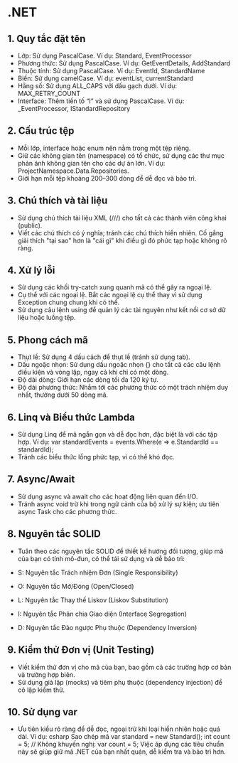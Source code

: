 # .NET

## 1. Quy tắc đặt tên

- Lớp: Sử dụng PascalCase. Ví dụ: Standard, EventProcessor
- Phương thức: Sử dụng PascalCase. Ví dụ: GetEventDetails, AddStandard
- Thuộc tính: Sử dụng PascalCase. Ví dụ: EventId, StandardName
- Biến: Sử dụng camelCase. Ví dụ: eventList, currentStandard
- Hằng số: Sử dụng ALL_CAPS với dấu gạch dưới. Ví dụ: MAX_RETRY_COUNT
- Interface: Thêm tiền tố “I” và sử dụng PascalCase. Ví dụ: \_EventProcessor, IStandardRepository

## 2. Cấu trúc tệp

- Mỗi lớp, interface hoặc enum nên nằm trong một tệp riêng.
- Giữ các không gian tên (namespace) có tổ chức, sử dụng các thư mục phản ánh không gian tên cho các dự án lớn. Ví dụ: ProjectNamespace.Data.Repositories.
- Giới hạn mỗi tệp khoảng 200–300 dòng để dễ đọc và bảo trì.

## 3. Chú thích và tài liệu

- Sử dụng chú thích tài liệu XML (///) cho tất cả các thành viên công khai (public).
- Viết các chú thích có ý nghĩa; tránh các chú thích hiển nhiên. Cố gắng giải thích "tại sao" hơn là "cái gì" khi điều gì đó phức tạp hoặc không rõ ràng.

## 4. Xử lý lỗi

- Sử dụng các khối try-catch xung quanh mã có thể gây ra ngoại lệ.
- Cụ thể với các ngoại lệ. Bắt các ngoại lệ cụ thể thay vì sử dụng Exception chung chung khi có thể.
- Sử dụng câu lệnh using để quản lý các tài nguyên như kết nối cơ sở dữ liệu hoặc luồng tệp.

## 5. Phong cách mã

- Thụt lề: Sử dụng 4 dấu cách để thụt lề (tránh sử dụng tab).
- Dấu ngoặc nhọn: Sử dụng dấu ngoặc nhọn {} cho tất cả các câu lệnh điều kiện và vòng lặp, ngay cả khi chỉ có một dòng.
- Độ dài dòng: Giới hạn các dòng tối đa 120 ký tự.
- Độ dài phương thức: Nhắm tới các phương thức có một trách nhiệm duy nhất, thường dưới 50 dòng mã.

## 6. Linq và Biểu thức Lambda

- Sử dụng Linq để mã ngắn gọn và dễ đọc hơn, đặc biệt là với các tập hợp. Ví dụ: var standardEvents = events.Where(e => e.StandardId == standardId);
- Tránh các biểu thức lồng phức tạp, vì có thể khó đọc.

## 7. Async/Await

- Sử dụng async và await cho các hoạt động liên quan đến I/O.
- Tránh async void trừ khi trong ngữ cảnh của bộ xử lý sự kiện; ưu tiên async Task cho các phương thức.

## 8. Nguyên tắc SOLID

- Tuân theo các nguyên tắc SOLID để thiết kế hướng đối tượng, giúp mã của bạn có tính mô-đun, có thể tái sử dụng và dễ bảo trì:

- S: Nguyên tắc Trách nhiệm Đơn (Single Responsibility)
- O: Nguyên tắc Mở/Đóng (Open/Closed)
- L: Nguyên tắc Thay thế Liskov (Liskov Substitution)
- I: Nguyên tắc Phân chia Giao diện (Interface Segregation)
- D: Nguyên tắc Đảo ngược Phụ thuộc (Dependency Inversion)

## 9. Kiểm thử Đơn vị (Unit Testing)

- Viết kiểm thử đơn vị cho mã của bạn, bao gồm cả các trường hợp cơ bản và trường hợp biên.
- Sử dụng giả lập (mocks) và tiêm phụ thuộc (dependency injection) để cô lập kiểm thử.

## 10. Sử dụng var

- Ưu tiên kiểu rõ ràng để dễ đọc, ngoại trừ khi loại hiển nhiên hoặc quá dài. Ví dụ:
  csharp
  Sao chép mã
  var standard = new Standard();
  int count = 5; // Không khuyến nghị: var count = 5;
  Việc áp dụng các tiêu chuẩn này sẽ giúp giữ mã .NET của bạn nhất quán, dễ kiểm tra và bảo trì hơn.
